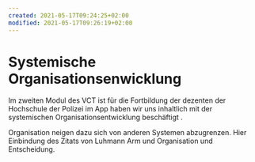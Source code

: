 ```yaml
---
created: 2021-05-17T09:24:25+02:00
modified: 2021-05-17T09:26:19+02:00
---
```


# Systemische Organisationsenwicklung

Im zweiten Modul des VCT ist für die Fortbildung der dezenten der Hochschule der Polizei im App haben wir uns inhaltlich mit der systemischen Organisationsentwicklung beschäftigt .

Organisation neigen dazu sich von anderen Systemen abzugrenzen. Hier Einbindung des Zitats von Luhmann Arm und Organisation und Entscheidung.